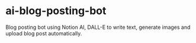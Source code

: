 # ai-blog-posting-bot

Blog posting bot using Notion AI, DALL-E to write text, generate images and upload blog post automatically.


